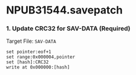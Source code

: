 # NPUB31544.savepatch

### 1. Update CRC32 for SAV-DATA (Required)

Target File: `SAV-DATA`

```
set pointer:eof+1
set range:0x000004,pointer
set [hash]:CRC32
write at 0x000000:[hash]
```

